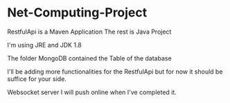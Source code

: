 # Net-Computing-Project
RestfulApi is a Maven Application
The rest is Java Project

I'm using JRE and JDK 1.8

The folder MongoDB contained the Table of the database

I'll be adding more functionalities for the RestfulApi but for now it should be suffice for your side.

Websocket server I will push online when I've completed it.